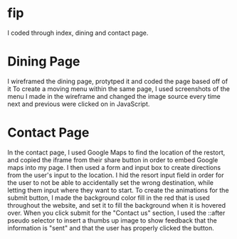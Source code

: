 # fip
I coded through index, dining and contact page.
# Dining Page
I wireframed the dining page, protytped it and coded the page based off of it
To create a moving menu within the same page, I used screenshots of the menu I made in the wireframe and changed the image source every time next and previous were clicked on in JavaScript.
# Contact Page
In the contact page, I used Google Maps to find the location of the restort, and copied the iframe from their share button in order to embed Google maps into my page. I then used a form and input box to create directions from the user's input to the location. I hid the resort input field in order for the user to not be able to accidentally set the wrong destination, while letting them input where they want to start.
To create the animations for the submit button, I made the background color fill in the red that is used throughout the website, and set it to fill the background when it is hovered over.
When you click submit for the "Contact us" section, I used the ::after pseudo selector to insert a thumbs up image to show feedback that the information is "sent" and that the user has properly clicked the button.
